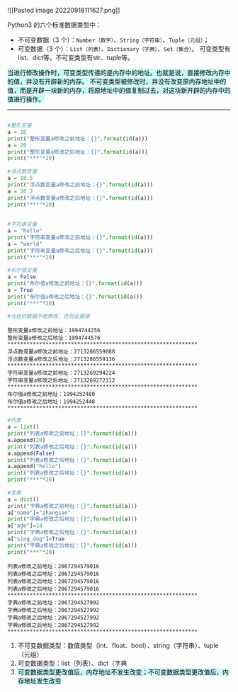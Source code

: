 
![[Pasted image 20220918111627.png]]

Python3 的六个标准数据类型中：
- 不可变数据（3 个）：`Number（数字）`、`String（字符串）`、`Tuple（元组）`；
- 可变数据（3 个）：`List（列表）`、`Dictionary（字典）`、`Set（集合）`。
可变类型有list、dict等。不可变类型有str、tuple等。

<mark style="background: #ABF7F7A6;">当进行修改操作时，可变类型传递的是内存中的地址。也就是说，直接修改内存中的值，并没有开辟新的内存。</mark>
<mark style="background: #ABF7F7A6;">不可变类型被修改时，并没有改变原内存地址中的值，而是开辟一块新的内存，将原地址中的值复制过去，对这块新开辟的内存中的值进行操作。</mark>

---
```python

#整形变量
a = 10
print("整形变量a修改之前地址：{}".format(id(a)))
a = 20
print("整形变量a修改之后地址：{}".format(id(a)))
print("***"*20)
 
#浮点数变量
a = 10.5
print("浮点数变量a修改之前地址：{}".format(id(a)))
a = 20.2
print("浮点数变量a修改之后地址：{}".format(id(a)))
print("***"*20)
 
 
#字符串变量
a = "hello"
print("字符串变量a修改之前地址：{}".format(id(a)))
a = "world"
print("字符串变量a修改之后地址：{}".format(id(a)))
print("***"*20)
 
#布尔值变量
a = False
print("布尔值a修改之前地址：{}".format(id(a)))
a = True
print("布尔值a修改之后地址：{}".format(id(a)))
print("***"*20)
 
#元组的数据不能修改，否则会报错
```

```shell
整形变量a修改之前地址：1994744256
整形变量a修改之后地址：1994744576
************************************************************
浮点数变量a修改之前地址：2713286559088
浮点数变量a修改之后地址：2713286559136
************************************************************
字符串变量a修改之前地址：2713269294224
字符串变量a修改之后地址：2713269272112
************************************************************
布尔值a修改之前地址：1994252480
布尔值a修改之后地址：1994252448
************************************************************
```

```python
#列表
a = list()
print("列表a修改之前地址：{}".format(id(a)))
a.append(20)
print("列表a修改之后地址：{}".format(id(a)))
a.append(False)
print("列表a修改之后地址：{}".format(id(a)))
a.append("hello")
print("列表a修改之后地址：{}".format(id(a)))
print("***"*20)
 
#字典
a = dict()
print("字典a修改之前地址：{}".format(id(a)))
a["name"]="zhangsan"
print("字典a修改之后地址：{}".format(id(a)))
a["age"]=18
print("字典a修改之后地址：{}".format(id(a)))
a["sing_dog"]=True
print("字典a修改之后地址：{}".format(id(a)))
print("***"*20)
```

```shell
列表a修改之前地址：2067294579016
列表a修改之后地址：2067294579016
列表a修改之后地址：2067294579016
列表a修改之后地址：2067294579016
************************************************************
字典a修改之前地址：2067294527992
字典a修改之后地址：2067294527992
字典a修改之后地址：2067294527992
字典a修改之后地址：2067294527992
************************************************************
```

1. 不可变数据类型：数值类型（int、float、bool）、string（字符串）、tuple（元组）
2. 可变数据类型：list（列表）、dict（字典
3. <mark style="background: #ABF7F7A6;">可变数据类型更改值后，内存地址不发生改变；不可变数据类型更改值后，内存地址发生改变</mark>